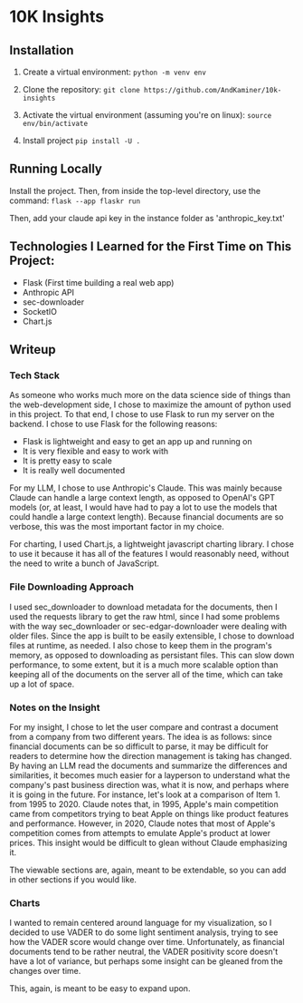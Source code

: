 # 10K Insights

## Installation

1. Create a virtual environment:
`
python -m venv env
`

2. Clone the repository:
`
git clone https://github.com/AndKaminer/10k-insights
`

3. Activate the virtual environment (assuming you're on linux):
`
source env/bin/activate
`

4. Install project
`
pip install -U .
`


## Running Locally

Install the project. Then, from inside the top-level directory, use the command:
`
flask --app flaskr run
`

Then, add your claude api key in the instance folder as 'anthropic_key.txt'

## Technologies I Learned for the First Time on This Project:
- Flask (First time building a real web app)
- Anthropic API
- sec-downloader
- SocketIO
- Chart.js

## Writeup

### Tech Stack

As someone who works much more on the data science side of things than the web-development side,
I chose to maximize the amount of python used in this project.
To that end, I chose to use Flask to run my server on the backend.
I chose to use Flask for the following reasons:
- Flask is lightweight and easy to get an app up and running on
- It is very flexible and easy to work with
- It is pretty easy to scale
- It is really well documented

For my LLM, I chose to use Anthropic's Claude. This was mainly because Claude can handle
a large context length, as opposed to OpenAI's GPT models (or, at least, I would have had to pay a lot
to use the models that could handle a large context length).
Because financial documents are so verbose, this was the most important factor in my choice.

For charting, I used Chart.js, a lightweight javascript charting library. I chose to use
it because it has all of the features I would reasonably need, without the need to write
a bunch of JavaScript.

### File Downloading Approach
I used sec_downloader to download metadata for the documents, then I used the requests library to get the raw html,
since I had some problems with the way sec_downloader or sec-edgar-downloader were dealing with older files.
Since the app is built to be easily extensible, I chose to download files at runtime, as needed.
I also chose to keep them in the program's memory, as opposed to downloading as persistant files.
This can slow down performance, to some extent, but it is a much more scalable option than
keeping all of the documents on the server all of the time, which can take up a lot of space.

### Notes on the Insight
For my insight, I chose to let the user compare and contrast a document from a company from two different years.
The idea is as follows: since financial documents can be so difficult to parse, it may be difficult for readers
to determine how the direction management is taking has changed. By having an LLM read the documents 
and summarize the differences and similarities, it becomes much easier for a layperson to understand
what the company's past business direction was, what it is now, and perhaps where it is going in the future.
For instance, let's look at a comparison of Item 1. from 1995 to 2020. Claude notes that, in 1995, Apple's
main competition came from competitors trying to beat Apple on things like product features and performance.
However, in 2020, Claude notes that most of Apple's competition comes from attempts to emulate
Apple's product at lower prices. This insight would be difficult to glean without Claude emphasizing it.

The viewable sections are, again, meant to be extendable, so you can add in other sections if you would like.

### Charts
I wanted to remain centered around language for my visualization, so I decided to use VADER to do some light
sentiment analysis, trying to see how the VADER score would change over time. Unfortunately, as financial documents
tend to be rather neutral, the VADER positivity score doesn't have a lot of variance, but perhaps some insight can
be gleaned from the changes over time.

This, again, is meant to be easy to expand upon.
